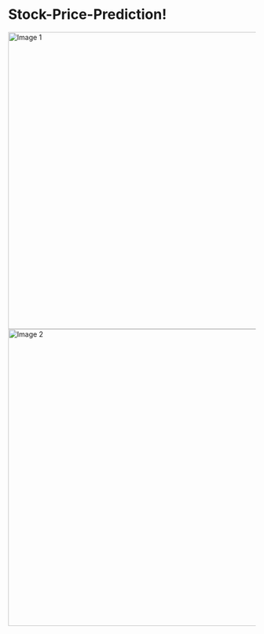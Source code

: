 
# Stock-Price-Prediction!

<img width="604" alt="Image 1" src="https://github.com/Shashank-K-V/Stock-Price-Prediction/images/image 3">

<img width="604" alt="Image 2" src="https://github.com/Shashank-K-V/Stock-Price-Prediction/assets/61016233/8a896021-86d6-417f-9dad-a1b612891527">
